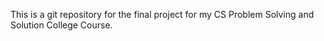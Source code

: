 This is a git repository for the final project for my CS Problem Solving and Solution College Course.
